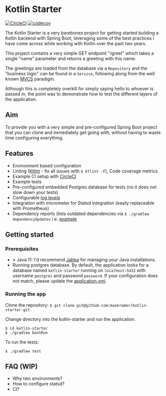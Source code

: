 # Kotlin Starter
[![CircleCI](https://circleci.com/gh/maxkramer/kotlin-starter/tree/master.svg?style=svg)](https://circleci.com/gh/maxkramer/kotlin-starter/tree/master)
[![codecov](https://codecov.io/gh/maxkramer/kotlin-starter/branch/master/graph/badge.svg)](https://codecov.io/gh/maxkramer/kotlin-starter)

The Kotlin Starter is a very barebones project for getting started building a Kotlin backend with Spring Boot, leveraging some of the best practices I have come across while working with Kotlin over the past two years.

This project contains a very simple GET endpoint "/greet" which takes a single "name" parameter and returns a greeting with this name.

The greetings are loaded from the database via a `Repository` and the "business logic" can be found in a `Service`, following along from the well known [MVCS][1] paradigm.

Although this is completely overkill for simply saying hello to whoever is passed in, the point was to demonstrate how to test the different layers of the application.

## Aim

To provide you with a very simple and pre-configured Spring Boot project that you can clone and immediately get going with, without having to waste time configuring everything.

## Features

- Environment based configuration
- Linting ([Ktlint][2] - fix all issues with `$ ktlint -F`), Code coverage metrics
- Example CI setup with [CircleCI][3]
- Example tests
- Pre-configured embedded Postgres database for tests (no it does not slow down your tests)
- Configurable [log levels][4]
- Integration with micrometer for Statsd integration (easily replaceable with Prometheus)
- Dependency reports (lists outdated dependencies via `$ ./gradlew dependencyUpdates` i.e. [example][5]

## Getting started
### Prerequisites

- ≥ Java 11: I'd recommend [Jabba][6] for managing your Java installations.
- Running postgres database. By default, the application looks for a database named `kotlin-starter` running on `localhost:5432` with username `postgres` and password `password`. If your configuration does not match, please update the [application.yml][7].

### Running the app
Clone the repository:
```$ git clone git@github.com:maxkramer/kotlin-starter.git```

Change directory into the kotlin-starter and run the application.

```
$ cd kotlin-starter
$ ./gradlew bootRun
```

To run the tests:

```
$ ./gradlew test
```

## FAQ (WIP)

- Why two environments?
- How to configure statsd?
- CI?

[1]: https://daymoframework.wordpress.com/2010/07/01/the-daymo-approach-to-model-view-controller/
[2]: https://ktlint.github.io/
[3]: https://circleci.com/gh/maxkramer/kotlin-starter/tree/master
[4]: https://github.com/maxkramer/kotlin-starter/blob/master/src/main/resources/logback-spring.xml
[5]: https://62-192011124-gh.circle-artifacts.com/0/tmp/workspace/build/reports/dependencies/report.txt
[6]: https://github.com/shyiko/jabba
[7]: https://github.com/maxkramer/kotlin-starter/blob/master/src/main/resources/application.yml

